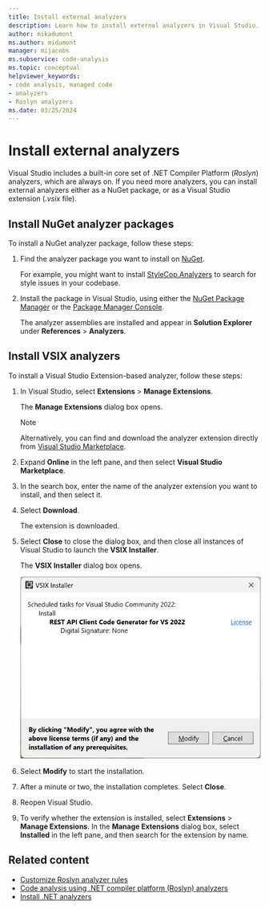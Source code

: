```yaml
---
title: Install external analyzers
description: Learn how to install external analyzers in Visual Studio. Install analyzers with NuGet analyzer packages and as a VSIX extension.
author: mikadumont
ms.author: midumont
manager: mijacobs
ms.subservice: code-analysis
ms.topic: conceptual
helpviewer_keywords:
- code analysis, managed code
- analyzers
- Roslyn analyzers
ms.date: 03/25/2024
---
```

# Install external analyzers

Visual Studio includes a built-in core set of .NET Compiler Platform (*Roslyn*) analyzers, which are always on. If you need more analyzers, you can install external analyzers either as a NuGet package, or as a Visual Studio extension (*.vsix* file).

## Install NuGet analyzer packages

To install a NuGet analyzer package, follow these steps:

1. Find the analyzer package you want to install on [NuGet](https://www.nuget.org).

   For example, you might want to install [StyleCop.Analyzers](https://www.nuget.org/packages/stylecop.analyzers/) to search for style issues in your codebase.

2. Install the package in Visual Studio, using either the [NuGet Package Manager](/nuget/quickstart/install-and-use-a-package-in-visual-studio#nuget-package-manager) or the [Package Manager Console](/nuget/quickstart/install-and-use-a-package-in-visual-studio#package-manager-console).

   The analyzer assemblies are installed and appear in **Solution Explorer** under **References** > **Analyzers**.

## Install VSIX analyzers

To install a Visual Studio Extension-based analyzer, follow these steps:

1. In Visual Studio, select **Extensions** > **Manage Extensions**.

   The **Manage Extensions** dialog box opens.

   > [!NOTE]
   > Alternatively, you can find and download the analyzer extension directly from [Visual Studio Marketplace](https://marketplace.visualstudio.com).

1. Expand **Online** in the left pane, and then select **Visual Studio Marketplace**.

1. In the search box, enter the name of the analyzer extension you want to install, and then select it.

1. Select **Download**.

   The extension is downloaded.

1. Select **Close** to close the dialog box, and then close all instances of Visual Studio to launch the **VSIX Installer**.

   The **VSIX Installer** dialog box opens.

   ![Screenshot that shows the VSIX Installer dialog box.](media/vsix-installer-code-analysis.png)

1. Select **Modify** to start the installation.

1. After a minute or two, the installation completes. Select **Close**.

1. Reopen Visual Studio.

1. To verify whether the extension is installed, select **Extensions** > **Manage Extensions**. In the **Manage Extensions** dialog box, select **Installed** in the left pane, and then search for the extension by name.

## Related content

- [Customize Roslyn analyzer rules](../code-quality/use-roslyn-analyzers.md)
- [Code analysis using .NET compiler platform (Roslyn) analyzers](../code-quality/roslyn-analyzers-overview.md)
- [Install .NET analyzers](../code-quality/install-net-analyzers.md)

